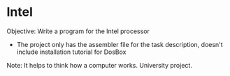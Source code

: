 # Intel
Objective: Write a program for the Intel processor

- The project only has the assembler file for the task description, doesn't include installation tutorial for DosBox

Note: It helps to think how a computer works. University project.
